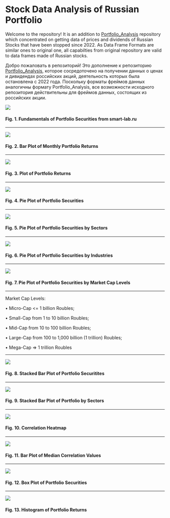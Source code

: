 # Stock Data Analysis of Russian Portfolio

Welcome to the repository! It is an addition to [Portfolio_Analysis](https://github.com/vladislavpyatnitskiy/Portfolio_Analysis) repository which concentrated on getting data of prices and dividends of Russian Stocks that have been stopped since 2022. As Data Frame Formats are similar ones to original one, all capabilties from original repository are valid to data frames made of Russian stocks.

Добро пожаловать в репозиторий! Это дополнение к репозиторию [Portfolio_Analysis](https://github.com/vladislavpyatnitskiy/Portfolio_Analysis), которое сосредоточено на получении данных о ценах и дивидендах российских акций, деятельность которых была остановлена с 2022 года. Поскольку форматы фреймов данных аналогичны формату Portfolio_Analysis, все возможности исходного репозитория действительны для фреймов данных, состоящих из российских акции.

![](https://github.com/vladislavpyatnitskiy/rus-stock-data-analysis/blob/main/Fundamentals.png?raw=true)
#### Fig. 1. Fundamentals of Portfolio Securities from smart-lab.ru
--------------------------------------------------------------------
![](https://github.com/vladislavpyatnitskiy/rus-stock-data-analysis/blob/main/Plots/Monthly%20Portfolio%20Returns.png?raw=true)
#### Fig. 2. Bar Plot of Monthly Portfolio Returns
--------------------------------------------------------------------
![](https://github.com/vladislavpyatnitskiy/rus-stock-data-analysis/blob/main/Plots/Line%20plot%20of%20Portfolio.png?raw=true)
#### Fig. 3. Plot of Portfolio Returns
--------------------------------------------------------------------
![](https://github.com/vladislavpyatnitskiy/rus-stock-data-analysis/blob/main/Plots/Pie%20Plot.png?raw=true)
#### Fig. 4. Pie Plot of Portfolio Securities
--------------------------------------------------------------------
![](https://github.com/vladislavpyatnitskiy/rus-stock-data-analysis/blob/main/Plots/Pie%20Plot%20of%20Securities%20Sectors.png?raw=true)
#### Fig. 5. Pie Plot of Portfolio Securities by Sectors
--------------------------------------------------------------------
![](https://github.com/vladislavpyatnitskiy/rus-stock-data-analysis/blob/main/Plots/Pie%20Plot%20of%20Portfolio%20by%20Industries.png?raw=true)
#### Fig. 6. Pie Plot of Portfolio Securities by Industries
--------------------------------------------------------------------
![](https://github.com/vladislavpyatnitskiy/rus-stock-data-analysis/blob/main/Plots/Pie%20Plot%20by%20Market%20Cap.png?raw=true)
#### Fig. 7. Pie Plot of Portfolio Securities by Market Cap Levels
--------------------------------------------------------------------
Market Cap Levels: 

• Micro-Cap <= 1 billion Roubles; 

• Small-Cap from 1 to 10 billion Roubles;

• Mid-Cap from 10 to 100 billion Roubles; 

• Large-Cap from 100 to 1,000 billion (1 trillion) Roubles; 

• Mega-Cap => 1 trillion Roubles

--------------------------------------------------------------------
![](https://github.com/vladislavpyatnitskiy/rus-stock-data-analysis/blob/main/Plots/Stacked%20Bar%20Plot.png?raw=true)
#### Fig. 8. Stacked Bar Plot of Portfolio Securitites
--------------------------------------------------------------------
![](https://github.com/vladislavpyatnitskiy/rus-stock-data-analysis/blob/main/Plots/Stacked%20Bar%20Plot%20by%20Sector%20(Roubles).png?raw=true)
#### Fig. 9. Stacked Bar Plot of Portfolio by Sectors
--------------------------------------------------------------------
![](https://github.com/vladislavpyatnitskiy/rus-stock-data-analysis/blob/main/Plots/Heatmap%20of%20Portfolio%20Securities.png?raw=true)
#### Fig. 10. Correlation Heatmap
--------------------------------------------------------------------
![](https://github.com/vladislavpyatnitskiy/rus-stock-data-analysis/blob/main/Plots/Correlation%20Bar%20Plot%20of%20Russian%20Portfolio.png?raw=true)
#### Fig. 11. Bar Plot of Median Correlation Values
--------------------------------------------------------------------
![](https://github.com/vladislavpyatnitskiy/rus-stock-data-analysis/blob/main/Plots/Boxplot.png?raw=true)
#### Fig. 12. Box Plot of Portfolio Securities
--------------------------------------------------------------------
![](https://github.com/vladislavpyatnitskiy/rus-stock-data-analysis/blob/main/Plots/Histogram%20of%20Correlations.png?raw=true)
#### Fig. 13. Histogram of Portfolio Returns
